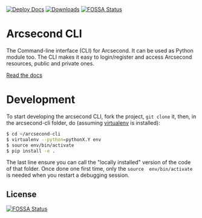[![Deploy Docs](https://github.com/arcsecond-io/cli/actions/workflows/docsdeploy.yml/badge.svg)](https://github.com/arcsecond-io/cli/actions/workflows/docsdeploy.yml) [![Downloads](http://pepy.tech/badge/arcsecond)](http://pepy.tech/project/arcsecond)
[![FOSSA Status](https://app.fossa.com/api/projects/git%2Bgithub.com%2Farcsecond-io%2Fcli.svg?type=shield)](https://app.fossa.com/projects/git%2Bgithub.com%2Farcsecond-io%2Fcli?ref=badge_shield)

# Arcsecond CLI

The Command-line interface (CLI) for Arcsecond. It can be used as Python 
module too. The CLI makes it easy to login/register and access Arcsecond resources,
public and private ones.

[Read the docs](https://docs.arcsecond.io/cli)

# Development

To start developing the arcsecond CLI, fork the project, `git clone` it, 
then, in the arcsecond-cli folder, do 
(assuming [virtualenv](https://virtualenv.pypa.io/en/stable/) is installed):

```bash
$ cd ~/arcsecond-cli
$ virtualenv --python=pythonX.Y env
$ source env/bin/activate
$ pip install -e .
``` 

The last line ensure you can call the "locally installed" version of the 
code of that folder. Once done one first time, only the `source 
env/bin/activate` is needed when you restart a debugging session.


## License
[![FOSSA Status](https://app.fossa.com/api/projects/git%2Bgithub.com%2Farcsecond-io%2Fcli.svg?type=large)](https://app.fossa.com/projects/git%2Bgithub.com%2Farcsecond-io%2Fcli?ref=badge_large)